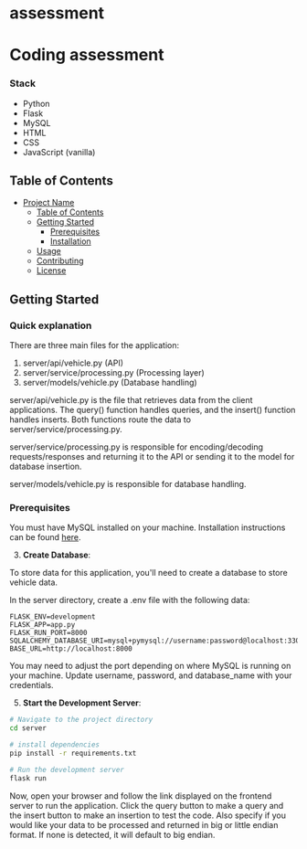 # assessment

# Coding assessment 

### Stack
  - Python 
  - Flask 
  - MySQL
  - HTML
  - CSS
  - JavaScript (vanilla) 

## Table of Contents

- [Project Name](#project-name)
  - [Table of Contents](#table-of-contents)
  - [Getting Started](#getting-started)
    - [Prerequisites](#prerequisites)
    - [Installation](#installation)
  - [Usage](#usage)
  - [Contributing](#contributing)
  - [License](#license)


## Getting Started

### Quick explanation 
There are three main files for the application: 
1. server/api/vehicle.py (API)
2. server/service/processing.py (Processing layer)
3. server/models/vehicle.py (Database handling) 

server/api/vehicle.py is the file that retrieves data from the client applications. The query() function handles queries, and the insert() function handles inserts. Both functions route the data to server/service/processing.py. 

server/service/processing.py is responsible for encoding/decoding requests/responses and returning it to the API or sending it to the model for database insertion. 

server/models/vehicle.py is responsible for database handling. 

### Prerequisites 
You must have MySQL installed on your machine. Installation instructions can be found [here]([URL](https://www.mysql.com/)).


3. **Create Database**:

To store data for this application, you'll need to create a database to store vehicle data. 

In the server directory, create a .env file with the following data: 

```plaintext
FLASK_ENV=development
FLASK_APP=app.py
FLASK_RUN_PORT=8000
SQLALCHEMY_DATABASE_URI=mysql+pymysql://username:password@localhost:3306/database_name
BASE_URL=http://localhost:8000
```
You may need to adjust the port depending on where MySQL is running on your machine. Update username, password, and database_name 
with your credentials. 

5. **Start the Development Server**:
```bash
# Navigate to the project directory
cd server

# install dependencies 
pip install -r requirements.txt

# Run the development server 
flask run 
```

Now, open your browser and follow the link displayed on the frontend server to run the application. Click the query button to 
make a query and the insert button to make an insertion to test the code. Also specify if you would like your data to be 
processed and returned in big or little endian format. If none is detected, it will default to big endian. 




